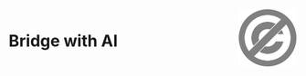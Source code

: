 <a href="./LICENSE.md">
<img src="./images/public-domain.svg" alt="Public Domain"
align="right" width="20%" height="auto"/>
</a>

# Bridge with AI
